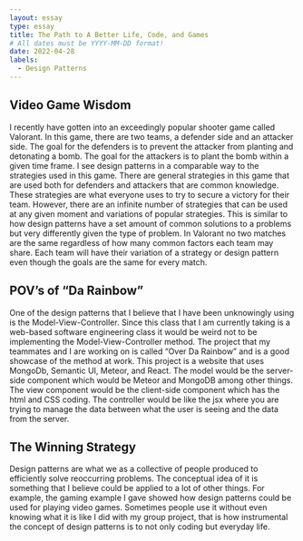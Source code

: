```yaml
---
layout: essay
type: essay
title: The Path to A Better Life, Code, and Games
# All dates must be YYYY-MM-DD format!
date: 2022-04-28
labels:
  - Design Patterns  
---
```


## Video Game Wisdom  
I recently have gotten into an exceedingly popular shooter game called Valorant. In this game, there are two teams, a defender side and an attacker side. The goal for the defenders is to prevent the attacker from planting and detonating a bomb. The goal for the attackers is to plant the bomb within a given time frame. I see design patterns in a comparable way to the strategies used in this game. There are general strategies in this game that are used both for defenders and attackers that are common knowledge. These strategies are what everyone uses to try to secure a victory for their team. However, there are an infinite number of strategies that can be used at any given moment and variations of popular strategies. This is similar to how design patterns have a set amount of common solutions to a problems but very differently given the type of problem. In Valorant no two matches are the same regardless of how many common factors each team may share. Each team will have their variation of a strategy or design pattern even though the goals are the same for every match.  

  
## POV’s of “Da Rainbow” 
One of the design patterns that I believe that I have been unknowingly using is the Model-View-Controller. Since this class that I am currently taking is a web-based software engineering class it would be weird not to be implementing the Model-View-Controller method. The project that my teammates and I are working on is called “Over Da Rainbow” and is a good showcase of the method at work. This project is a website that uses MongoDb, Semantic UI, Meteor, and React. The model would be the server-side component which would be Meteor and MongoDB among other things. The view component would be the client-side component which has the html and CSS coding. The controller would be like the jsx where you are trying to manage the data between what the user is seeing and the data from the server.  

 ## The Winning Strategy 
Design patterns are what we as a collective of people produced to efficiently solve reoccurring problems. The conceptual idea of it is something that I believe could be applied to a lot of other things. For example, the gaming example I gave showed how design patterns could be used for playing video games. Sometimes people use it without even knowing what it is like I did with my group project, that is how instrumental the concept of design patterns is to not only coding but everyday life. 
